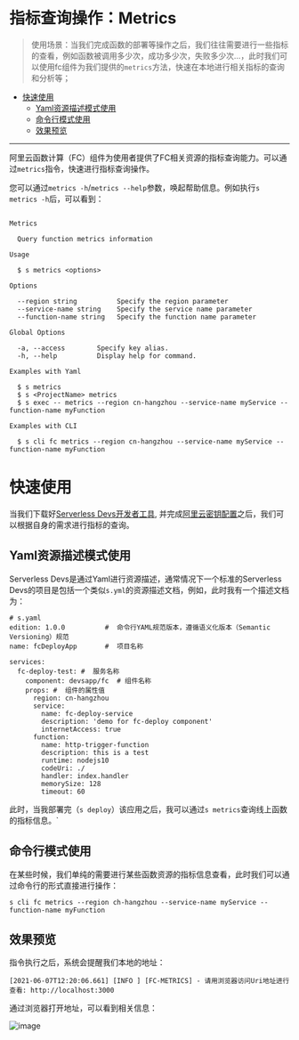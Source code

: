 # 指标查询操作：Metrics

> 使用场景：当我们完成函数的部署等操作之后，我们往往需要进行一些指标的查看，例如函数被调用多少次，成功多少次，失败多少次...，此时我们可以使用fc组件为我们提供的`metrics`方法，快速在本地进行相关指标的查询和分析等；

- [快速使用](#快速使用)
    - [Yaml资源描述模式使用](#Yaml资源描述模式使用)
    - [命令行模式使用](#命令行模式使用)
    - [效果预览](#效果预览)

-----


阿里云函数计算（FC）组件为使用者提供了FC相关资源的指标查询能力。可以通过`metrics`指令，快速进行指标查询操作。

您可以通过`metrics -h`/`metrics --help`参数，唤起帮助信息。例如执行`s metrics -h`后，可以看到：


```

Metrics

  Query function metrics information

Usage

  $ s metrics <options> 

Options

  --region string          Specify the region parameter               
  --service-name string    Specify the service name parameter     
  --function-name string   Specify the function name parameter                          

Global Options

  -a, --access        Specify key alias.   
  -h, --help          Display help for command.                                           

Examples with Yaml

  $ s metrics
  $ s <ProjectName> metrics
  $ s exec -- metrics --region cn-hangzhou --service-name myService --function-name myFunction

Examples with CLI

  $ s cli fc metrics --region cn-hangzhou --service-name myService --function-name myFunction

```

# 快速使用

当我们下载好[Serverless Devs开发者工具](../Getting-started/Install-tutorial.md), 并完成[阿里云密钥配置](../Getting-started/Setting-up-credentials.md)之后，我们可以根据自身的需求进行指标的查询。

## Yaml资源描述模式使用

Serverless Devs是通过Yaml进行资源描述，通常情况下一个标准的Serverless Devs的项目是包括一个类似`s.yml`的资源描述文档，例如，此时我有一个描述文档为：

```
# s.yaml
edition: 1.0.0          #  命令行YAML规范版本，遵循语义化版本（Semantic Versioning）规范
name: fcDeployApp       #  项目名称

services:
  fc-deploy-test: #  服务名称
    component: devsapp/fc  # 组件名称
    props: #  组件的属性值
      region: cn-hangzhou
      service:
        name: fc-deploy-service
        description: 'demo for fc-deploy component'
        internetAccess: true
      function:
        name: http-trigger-function
        description: this is a test
        runtime: nodejs10
        codeUri: ./
        handler: index.handler
        memorySize: 128
        timeout: 60
```

此时，当我部署完（`s deploy`）该应用之后，我可以通过`s metrics`查询线上函数的指标信息。`

## 命令行模式使用

在某些时候，我们单纯的需要进行某些函数资源的指标信息查看，此时我们可以通过命令行的形式直接进行操作：

```
s cli fc metrics --region ch-hangzhou --service-name myService --function-name myFunction
```

## 效果预览

指令执行之后，系统会提醒我们本地的地址：

```
[2021-06-07T12:20:06.661] [INFO ] [FC-METRICS] - 请用浏览器访问Uri地址进行查看: http://localhost:3000
```

通过浏览器打开地址，可以看到相关信息：

![image](https://user-images.githubusercontent.com/21079031/120958920-419b2400-c78b-11eb-9f3c-8b49c1354a37.png)
